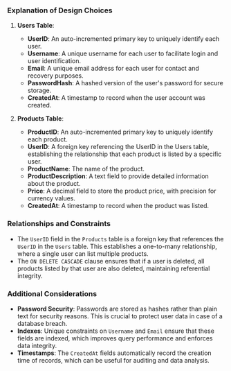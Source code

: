 ### Explanation of Design Choices

1. **Users Table**:
    - **UserID**: An auto-incremented primary key to uniquely identify each user.
    - **Username**: A unique username for each user to facilitate login and user identification.
    - **Email**: A unique email address for each user for contact and recovery purposes.
    - **PasswordHash**: A hashed version of the user's password for secure storage.
    - **CreatedAt**: A timestamp to record when the user account was created.

2. **Products Table**:
    - **ProductID**: An auto-incremented primary key to uniquely identify each product.
    - **UserID**: A foreign key referencing the UserID in the Users table, establishing the relationship that each product is listed by a specific user.
    - **ProductName**: The name of the product.
    - **ProductDescription**: A text field to provide detailed information about the product.
    - **Price**: A decimal field to store the product price, with precision for currency values.
    - **CreatedAt**: A timestamp to record when the product was listed.

### Relationships and Constraints

- The `UserID` field in the `Products` table is a foreign key that references the `UserID` in the `Users` table. This establishes a one-to-many relationship, where a single user can list multiple products.
- The `ON DELETE CASCADE` clause ensures that if a user is deleted, all products listed by that user are also deleted, maintaining referential integrity.

### Additional Considerations

- **Password Security**: Passwords are stored as hashes rather than plain text for security reasons. This is crucial to protect user data in case of a database breach.
- **Indexes**: Unique constraints on `Username` and `Email` ensure that these fields are indexed, which improves query performance and enforces data integrity.
- **Timestamps**: The `CreatedAt` fields automatically record the creation time of records, which can be useful for auditing and data analysis.

